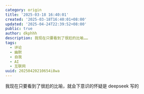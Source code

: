 ```yaml
---
category: origin
title: '2025-03-18 16:40:01'
created: '2025-03-18T16:40:01+08:00'
updated: '2025-04-24T22:39:52+08:00'
public: true
author: dkphhh
description: 我现在只要看到了很尬的比喻……
tags:
  - 评论
  - 幽默
  - 自我
  - AI
  - 互联网
uuid: 20250420210654i8wa
---
```


我现在只要看到了很尬的比喻，就会下意识的怀疑是 deepseek 写的

